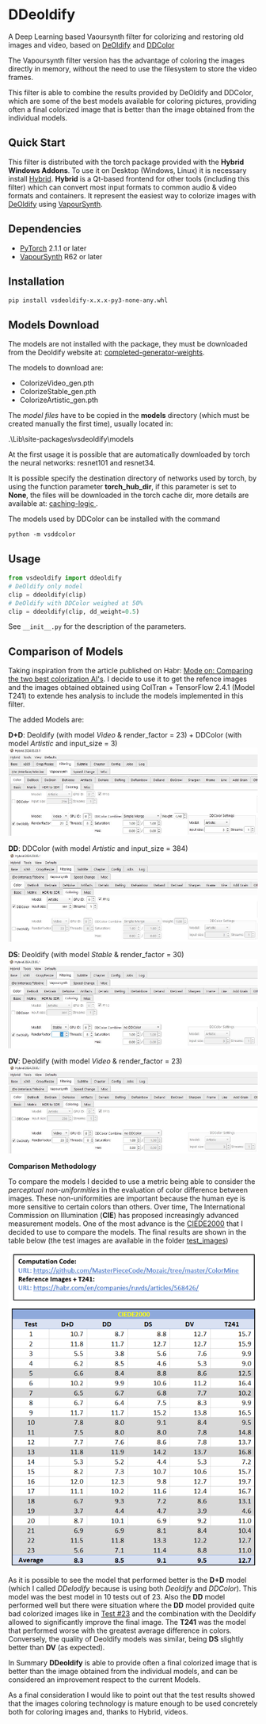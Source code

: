 # DDeoldify
A Deep Learning based Vaoursynth filter for colorizing and restoring old images and video, based on [DeOldify](https://github.com/jantic/DeOldify)
and  [DDColor](https://github.com/HolyWu/vs-ddcolor) 

The Vapoursynth filter version has the advantage of coloring the images directly in memory, without the need to use the filesystem to store the video frames. 

This filter is able to combine the results provided by DeOldify and DDColor, which are some of the best models available for coloring pictures, providing often a final colorized image that is better than the image obtained from the individual models.  

## Quick Start

This filter is distributed with the torch package provided with the **Hybrid Windows Addons**. To use it on Desktop (Windows, Linux) it is necessary install [Hybrid](https://www.selur.de/downloads). **Hybrid** is a Qt-based frontend for other tools (including this filter) which can convert most input formats to common audio & video formats and containers. It represent the  easiest way to colorize images with [DeOldify](https://github.com/jantic/DeOldify) using [VapourSynth](https://www.vapoursynth.com/).      


## Dependencies
- [PyTorch](https://pytorch.org/get-started) 2.1.1 or later
- [VapourSynth](http://www.vapoursynth.com/) R62 or later

## Installation
```
pip install vsdeoldify-x.x.x-py3-none-any.whl
```

## Models Download
The models are not installed with the package, they must be downloaded from the Deoldify website at: [completed-generator-weights](https://github.com/jantic/DeOldify#completed-generator-weights).

The models to download are:

- ColorizeVideo_gen.pth
- ColorizeStable_gen.pth
- ColorizeArtistic_gen.pth

The _model files_ have to be copied in the **models** directory (which must be created manually the first time), usually located in:

.\Lib\site-packages\vsdeoldify\models


At the first usage it is possible that are automatically downloaded by torch the neural networks: resnet101 and resnet34. 

It is possible specify the destination directory of networks used by torch, by using the function parameter **torch\_hub\_dir**, if this parameter is set to **None**, the files will be downloaded in the torch cache dir, more details are available at: [caching-logic ](https://pytorch.org/docs/stable/hub.html#caching-logic).

The models used by DDColor can be installed with the command

```
python -m vsddcolor
```


## Usage
```python
from vsdeoldify import ddeoldify
# DeOldify only model
clip = ddeoldify(clip)
# DeOldify with DDColor weighed at 50%
clip = ddeoldify(clip, dd_weight=0.5)

```

See `__init__.py` for the description of the parameters.

## Comparison of Models ##

Taking inspiration from the article published on Habr: [Mode on: Comparing the two best colorization AI's](https://habr.com/en/companies/ruvds/articles/568426/). I decide to use it to get the refence images and the images obtained obtained using ColTran + TensorFlow 2.4.1 (Model T241) to extende hes analysis to include the models implemented in this filter.

The added Models are:

**D+D**: Deoldify (with model _Video_ & render_factor = 23) + DDColor (with model _Artistic_ and input_size = 3)
![Hybrid D+D](https://github.com/dan64/vs-deoldify/blob/main/hybrid_setup/Model_D%2BD.JPG)  

**DD**:  DDColor (with model _Artistic_ and input_size = 384)
![Hybrid_DD](https://github.com/dan64/vs-deoldify/blob/main/hybrid_setup/Model_DD.JPG)

**DS**: Deoldify (with model _Stable_ & render_factor = 30)
![Hybrid D+D](https://github.com/dan64/vs-deoldify/blob/main/hybrid_setup/Model_DS.JPG)  

**DV**: Deoldify (with model _Video_ & render_factor = 23)
![Hybrid D+D](https://github.com/dan64/vs-deoldify/blob/main/hybrid_setup/Model_DV.JPG)  

**Comparison Methodology**

To compare the models I decided to use a metric being able to consider the _perceptual non-uniformities_ in the evaluation of color difference between images. These non-uniformities are important because the human eye is more sensitive to certain colors than others.  Over time, The International Commission on Illumination (**CIE**) has proposed increasingly advanced measurement models. One of the most advance is the [CIEDE2000](https://en.wikipedia.org/wiki/Color_difference#CIEDE2000) that I decided to use to compare the models. The final results are shown in the table below (the test images are available in the folder [test_images](https://github.com/dan64/vs-deoldify/tree/main/test_images))

![](https://github.com/dan64/vs-deoldify/blob/main/test_images/Comparison_Results_CIEDE2000.PNG)

As it is possible to see the model that performed better is the **D+D** model (which I called _DDelodify_ because is using both _Deoldify_ and _DDColor_). This model was the best model in 10 tests out of 23. Also the **DD** model performed well but there were situation where the **DD** model provided quite bad colorized images like in [Test #23](https://github.com/dan64/vs-deoldify/blob/main/test_images/Image_23_test.jpg) and the combination with the Deoldify allowed to significantly improve the final image. The **T241** was the model that performed worse with the greatest average difference in colors. Conversely, the quality of Deoldify models was similar, being **DS** slightly better than **DV** (as expected).

In Summary **DDeoldify** is able to provide often a final colorized image that is better than the image obtained from the individual models, and can be considered an improvement respect to the current Models.   

As a final consideration I would like to point out that the test results showed that the images coloring technology is mature enough to be used concretely both for coloring images and, thanks to Hybrid, videos.




  